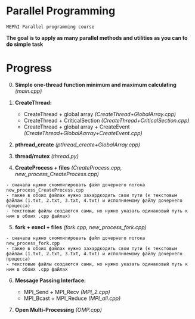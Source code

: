 # Parallel Programming
```
MEPhI Parallel programming course
```
**The goal is to apply as many parallel methods and utilities as you can to do simple task**


# Progress

0.   **Simple one-thread function minimum and maximum calculating** *(main.cpp)*

1.   **CreateThread:** 
      - CreateThread + global array *(CreateThread+GlobalArray.cpp)*
      - CreateThread + CriticalSection *(CreateThread+CriticalSection.cpp)*
      - CreateThread + global array + CreateEvent *(CreateThread+GlobalAarray+CreateEvent.cpp)*

2.   **pthread_create** *(pthread_create+GlobalArray.cpp)*

3.   **thread/mutex** *(thread.py)*

4.   **CreateProcess + files** *(CreateProcess.cpp, new_process_CreateProcess.cpp)*
```
- сначала нужно скомпилировать файл дочернего потока new_process_CreateProcess.cpp
- также в обоих файлах нужно захардкодить свои пути (к текстовым файлам (1.txt, 2.txt, 3.txt, 4.txt) и исполняемому файлу дочернего процесса)
- текстовые файлы создаются сами, но нужно указать одинаковый путь к ним в обоих .cpp файлах)
```

5.   **fork + execl + files** *(fork.cpp, new_process_fork.cpp)*
```
- сначала нужно скомпилировать файл дочернего потока new_process_fork.cpp
- также в обоих файлах нужно захардкодить свои пути (к текстовым файлам (1.txt, 2.txt, 3.txt, 4.txt) и исполняемому файлу дочернего процесса)
- текстовые файлы создаются сами, но нужно указать одинаковый путь к ним в обоих .cpp файлах
```

6.   **Message Passing Interface:**
      - MPI_Send + MPI_Recv *(MPI_2.cpp)*
      - MPI_Bcast + MPI_Reduce *(MPI_all.cpp)*

7.   **Open Multi-Processing** *(OMP.cpp)*
